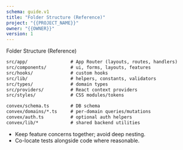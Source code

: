 ```yaml
---
schema: guide.v1
title: "Folder Structure (Reference)"
project: "{{PROJECT_NAME}}"
owner: "{{OWNER}}"
version: 1
---
```


Folder Structure (Reference)
```txt
src/app/                # App Router (layouts, routes, handlers)
src/components/         # ui, forms, layouts, features
src/hooks/              # custom hooks
src/lib/                # helpers, constants, validators
src/types/              # domain types
src/providers/          # React context providers
src/styles/             # CSS modules/tokens

convex/schema.ts        # DB schema
convex/domains/*.ts     # per-domain queries/mutations
convex/auth.ts          # optional auth helpers
convex/lib/*            # shared backend utilities
```

- Keep feature concerns together; avoid deep nesting.
- Co-locate tests alongside code where reasonable.
